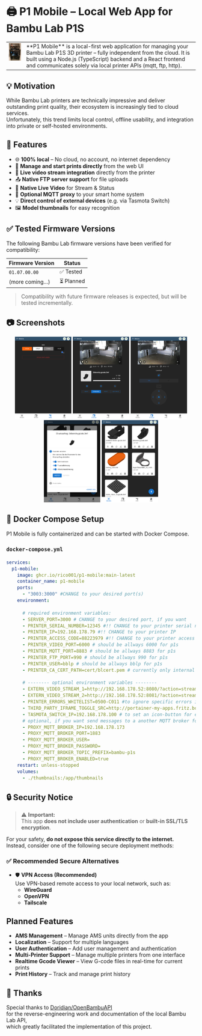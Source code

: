 # 🖨️ P1 Mobile – Local Web App for Bambu Lab P1S

<table border="0">
  <tr style="vertical-align: top; border: none;">
    <td>
      <img src="./screenshots/printer.png" alt="P1 Mobile Logo" width="150"/>
    </td>
    <td>
      **P1 Mobile** is a local-first web application for managing your Bambu Lab P1S 3D printer – fully independent from the cloud.  
      It is built using a Node.js (TypeScript) backend and a React frontend and communicates solely via local printer APIs (mqtt, ftp, http).
    </td>
  </tr>
</table>

## 💡 Motivation
While Bambu Lab printers are technically impressive and deliver outstanding print quality, their ecosystem is increasingly tied to cloud services.  
Unfortunately, this trend limits local control, offline usability, and integration into private or self-hosted environments.


## 🔧 Features

- 🌐 **100% local** – No cloud, no account, no internet dependency  
- 📁 **Manage and start prints directly** from the web UI  
- 📸 **Live video stream integration** directly from the printer  
- 📤 **Native FTP server support** for file uploads  
- 🎥 **Native Live Video** for Stream & Status
- 🧠 **Optional MQTT proxy** to your smart home system  
- 💡 **Direct control of external devices** (e.g. via Tasmota Switch)
- 🖼️ **Model thumbnails** for easy recognition  

## ✅ Tested Firmware Versions

The following Bambu Lab firmware versions have been verified for compatibility:

| Firmware Version | Status     |
|------------------|------------|
| `01.07.00.00`    | ✅ Tested  |
| (more coming…)   | ⏳ Planned |

> Compatibility with future firmware releases is expected, but will be tested incrementally.

## 📷 Screenshots

<p align="center">
  <img src="./screenshots/1.png" alt="AMS Management" width="150"/>
  <img src="./screenshots/2.png" alt="Live Stream" width="150"/>
  <img src="./screenshots/3.png" alt="Printer Controls" width="150"/>
  <img src="./screenshots/4.png" alt="Start Printing" width="150"/>
  <img src="./screenshots/5.png" alt="Model Upload" width="150"/>
</p>

## 🐳 Docker Compose Setup

P1 Mobile is fully containerized and can be started with Docker Compose.

### `docker-compose.yml`
```yaml
services:
  p1-mobile:
    image: ghcr.io/rico001/p1-mobile:main-latest
    container_name: p1-mobile
    ports:
      - "3003:3000" #CHANGE to your desired port(s)
    environment:

      # required environment variables:
      - SERVER_PORT=3000 # CHANGE to your desired port, if you want 
      - PRINTER_SERIAL_NUMBER=12345 #!! CHANGE to your printer serial number
      - PRINTER_IP=192.168.178.79 #!! CHANGE to your printer IP
      - PRINTER_ACCESS_CODE=88223979 #!! CHANGE to your printer access code
      - PRINTER_VIDEO_PORT=6000 # should be allways 6000 for p1s
      - PRINTER_MQTT_PORT=8883 # should be allways 8883 for p1s
      - PRINTER_FTP_PORT=990 # should be allways 990 for p1s
      - PRINTER_USER=bblp # should be allways bblp for p1s
      - PRINTER_CA_CERT_PATH=cert/blcert.pem # currently only internal cert/blcert.pem is supported, do not change this

      # -------- optional environment variables --------
      - EXTERN_VIDEO_STREAM_1=http://192.168.178.52:8080/?action=stream # to set an external video stream, e.g. for a old webcam connected to a Raspberry Pi (see dir webcam-external-stream in this repo)
      - EXTERN_VIDEO_STREAM_2=http://192.168.178.52:8081/?action=stream # to set a second external video stream, e.g. for a old webcam connected to a Raspberry Pi (see dir webcam-external-stream in this repo)
      - PRINTER_ERRORS_WHITELIST=0500-C011 #to ignore specific errors in frontend, e.g. 0500-C011 (https://wiki.bambulab.com/en/hms/error-code)
      - THIRD_PARTY_IFRAME_TOGGLE_SRC=http://portainer-my-apps.fritz.box:5000/?deviceId=6827c4887ea5ad00133d18d6 #to set a icon in printersteam, for external lamp or other devices
      - TASMOTA_SWITCH_IP=192.168.178.100 # to set an icon-button for external tasmota power switch
      # optional, if you want send messages to a another MQTT broker for home automation or other purposes
      - PROXY_MQTT_BROKER_IP=192.168.178.173
      - PROXY_MQTT_BROKER_PORT=1883
      - PROXY_MQTT_BROKER_USER= 
      - PROXY_MQTT_BROKER_PASSWORD=
      - PROXY_MQTT_BROKER_TOPIC_PREFIX=bambu-p1s
      - PROXY_MQTT_BROKER_ENABLED=true
    restart: unless-stopped
    volumes:
      - ./thumbnails:/app/thumbnails

```

## 🔒 Security Notice

> ⚠️ **Important:**  
> This app **does not include user authentication** or **built-in SSL/TLS encryption**.

For your safety, **do not expose this service directly to the internet.**  
Instead, consider one of the following secure deployment methods:

### ✅ Recommended Secure Alternatives

- 🛡️ **VPN Access (Recommended)**  
  Use VPN-based remote access to your local network, such as:
  - **WireGuard**
  - **OpenVPN**
  - **Tailscale**

## Planned Features
- **AMS Management** – Manage AMS units directly from the app
- **Localization** – Support for multiple languages
- **User Authentication** – Add user management and authentication
- **Multi-Printer Support** – Manage multiple printers from one interface
- **Realtime Gcode Viewer** – View G-code files in real-time for current prints
- **Print History** – Track and manage print history

## 🙏 Thanks
Special thanks to [Doridian/OpenBambuAPI](https://github.com/Doridian/OpenBambuAPI)  
for the reverse-engineering work and documentation of the local Bambu Lab API,  
which greatly facilitated the implementation of this project.